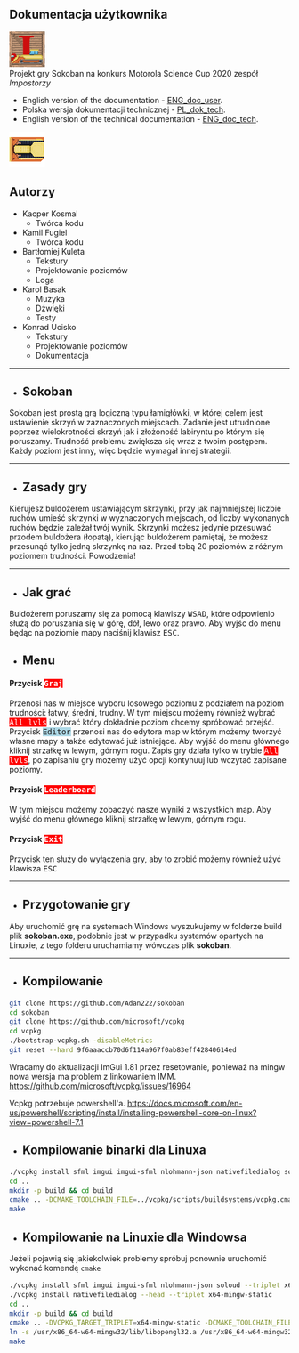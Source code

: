 
## Dokumentacja użytkownika

![icon](https://github.com/Adan222/sokoban/blob/master/res/graphics/icon3.png "Icon")<br>
Projekt gry Sokoban na konkurs Motorola Science Cup 2020 
zespół *Impostorzy*



- English version of the documentation - [ENG_doc_user](./ENG_doc_user.md).
- Polska wersja dokumentacji technicznej - [PL_dok_tech](./PL_dok_tech.md).
- English version of the technical documentation - [ENG_doc_tech](./ENG_doc_tech.md).




![logo](https://github.com/Adan222/sokoban/blob/master/res/graphics/game/player.png "Logo")

 ## Autorzy 
- Kacper Kosmal
    * Twórca kodu
- Kamil Fugiel 
    * Twórca kodu
- Bartłomiej Kuleta 
    * Tekstury
    * Projektowanie poziomów
    * Loga
- Karol Basak 
    * Muzyka 
    * Dźwięki 
    * Testy
- Konrad Ucisko
    * Tekstury 
    * Projektowanie poziomów
    * Dokumentacja


***

- ## Sokoban

Sokoban jest prostą grą logiczną typu łamigłówki, w której celem jest ustawienie skrzyń w zaznaczonych miejscach. Zadanie jest utrudnione poprzez wielokrotności skrzyń jak i złożoność labiryntu po którym się poruszamy. Trudność problemu zwiększa się wraz z twoim postępem.
Każdy poziom jest inny, więc będzie wymagał innej strategii.
***

- ## Zasady gry

Kierujesz buldożerem ustawiającym skrzynki, przy jak najmniejszej liczbie ruchów umieść skrzynki w wyznaczonych miejscach, od liczby wykonanych ruchów będzie zależał twój wynik. Skrzynki możesz jedynie przesuwać przodem buldożera (łopatą), kierując buldożerem pamiętaj, że możesz przesunąć tylko jedną skrzynkę na raz. Przed tobą 20 poziomów z różnym poziomem trudności. Powodzenia!
***

- ## Jak grać

Buldożerem poruszamy się za pomocą klawiszy <kbd>W</kbd><kbd>S</kbd><kbd>A</kbd><kbd>D</kbd>, które odpowienio służą do poruszania się w górę, dół, lewo oraz prawo.
Aby wyjśc do menu będąc na poziomie mapy naciśnij klawisz <kbd>ESC</kbd>.

- ## Menu <br>
#### Przycisk <kbd style="background-color: red; color:white"> Graj</kbd> 
Przenosi nas w miejsce wyboru losowego poziomu z podziałem na poziom trudności: łatwy, średni, trudny. W tym miejscu możemy również wybrać <kbd style="background-color: red; color:white">All lvls</kbd> i wybrać który dokładnie poziom chcemy spróbować przejść. Przycisk <kbd style="background-color: lightblue;">Editor</kbd> przenosi nas do edytora map w którym możemy tworzyć własne mapy a także edytować już istniejące. Aby wyjść do menu głównego kliknij strzałkę w lewym, górnym rogu.
Zapis gry działa tylko w trybie <kbd style="background-color: red; color:white">All lvls</kbd>, po zapisaniu gry możemy użyć opcji kontynuuj lub wczytać zapisane poziomy.

#### Przycisk <kbd style="background-color: red; color:white"> Leaderboard</kbd> 
W tym miejscu możemy zobaczyć nasze wyniki z wszystkich map. Aby wyjść do menu głównego kliknij strzałkę w lewym, górnym rogu.

#### Przycisk <kbd style="background-color: red; color:white"> Exit</kbd> 
Przycisk ten służy do wyłączenia gry, aby to zrobić możemy również użyć klawisza <kbd> ESC</kbd> 
***

- ## Przygotowanie gry

Aby uruchomić grę na systemach Windows wyszukujemy w folderze build plik **sokoban.exe**, podobnie jest w przypadku systemów opartych na Linuxie, z tego folderu uruchamiamy wówczas plik **sokoban**.
***

- ## Kompilowanie
```sh
git clone https://github.com/Adan222/sokoban
cd sokoban
git clone https://github.com/microsoft/vcpkg
cd vcpkg
./bootstrap-vcpkg.sh -disableMetrics
git reset --hard 9f6aaaccb70d6f114a967f0ab83eff42840614ed
```

Wracamy do aktualizacji ImGui 1.81 przez resetowanie, ponieważ na mingw nowa wersja ma problem z linkowaniem IMM.
https://github.com/microsoft/vcpkg/issues/16964

Vcpkg potrzebuje powershell'a.
https://docs.microsoft.com/en-us/powershell/scripting/install/installing-powershell-core-on-linux?view=powershell-7.1

- ## Kompilowanie binarki dla Linuxa 
```sh
./vcpkg install sfml imgui imgui-sfml nlohmann-json nativefiledialog soloud
cd ..
mkdir -p build && cd build
cmake .. -DCMAKE_TOOLCHAIN_FILE=../vcpkg/scripts/buildsystems/vcpkg.cmake
make

```
- ## Kompilowanie na Linuxie dla Windowsa
Jeżeli pojawią się jakiekolwiek problemy spróbuj ponownie uruchomić wykonać komendę `cmake`

```sh
./vcpkg install sfml imgui imgui-sfml nlohmann-json soloud --triplet x64-mingw-static
./vcpkg install nativefiledialog --head --triplet x64-mingw-static
cd ..
mkdir -p build && cd build
cmake .. -DVCPKG_TARGET_TRIPLET=x64-mingw-static -DCMAKE_TOOLCHAIN_FILE=../vcpkg/scripts/buildsystems/vcpkg.cmake -DVCPKG_CHAINLOAD_TOOLCHAIN_FILE=<absolute path to sokoban dir>/toolchain-mingw-x64.cmake -DVCPKG_APPLOCAL_DEPS=OFF
ln -s /usr/x86_64-w64-mingw32/lib/libopengl32.a /usr/x86_64-w64-mingw32/lib/libOpenGL32.a
make
```







